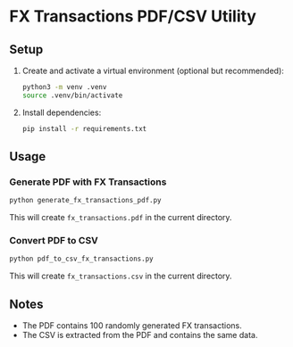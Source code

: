 # FX Transactions PDF/CSV Utility

## Setup

1. Create and activate a virtual environment (optional but recommended):

   ```sh
   python3 -m venv .venv
   source .venv/bin/activate
   ```

2. Install dependencies:

   ```sh
   pip install -r requirements.txt
   ```

## Usage

### Generate PDF with FX Transactions

```sh
python generate_fx_transactions_pdf.py
```

This will create `fx_transactions.pdf` in the current directory.

### Convert PDF to CSV

```sh
python pdf_to_csv_fx_transactions.py
```

This will create `fx_transactions.csv` in the current directory.

## Notes

- The PDF contains 100 randomly generated FX transactions.
- The CSV is extracted from the PDF and contains the same data.

